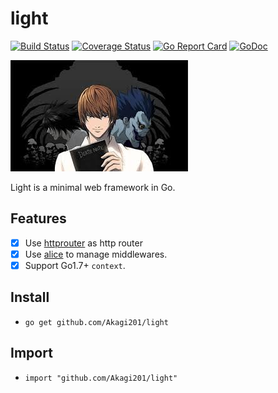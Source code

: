 # light

[![Build Status](https://travis-ci.org/Akagi201/light.svg?branch=master)](https://travis-ci.org/Akagi201/light) [![Coverage Status](https://coveralls.io/repos/github/Akagi201/light/badge.svg?branch=master)](https://coveralls.io/github/Akagi201/light?branch=master) [![Go Report Card](https://goreportcard.com/badge/github.com/Akagi201/light)](https://goreportcard.com/report/github.com/Akagi201/light) [![GoDoc](https://godoc.org/github.com/Akagi201/light?status.svg)](https://godoc.org/github.com/Akagi201/light)

![light](assets/light.jpeg) 

Light is a minimal web framework in Go.

## Features

- [x] Use [httprouter](https://github.com/julienschmidt/httprouter) as http router
- [x] Use [alice](https://github.com/justinas/alice) to manage middlewares.
- [x] Support Go1.7+ `context`.

## Install

* `go get github.com/Akagi201/light`

## Import

* `import "github.com/Akagi201/light"`
